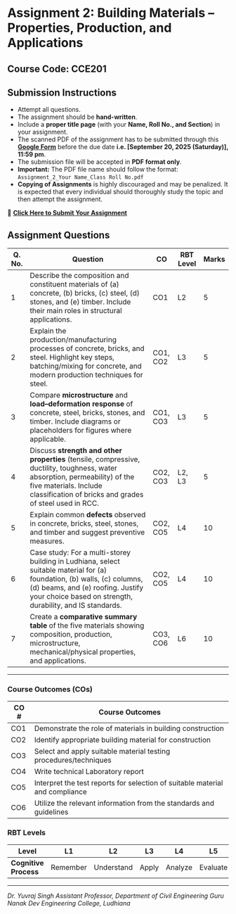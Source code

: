 # Assignment 2: Building Materials – Properties, Production, and Applications

## Course Code: CCE201

## **Submission Instructions**

* Attempt all questions.
* The assignment should be **hand-written**.
* Include a **proper title page** (with your **Name, Roll No., and Section**) in your assignment.
* The scanned PDF of the assignment has to be submitted through this **[Google Form](XX)** before the due date **i.e. \[September 20, 2025 (Saturday)], 11:59 pm**.
* The submission file will be accepted in **PDF format only**.
* **Important:** The PDF file name should follow the format:
  `Assignment_2_Your Name_Class Roll No.pdf`
* **Copying of Assignments** is highly discouraged and may be penalized. It is expected that every individual should thoroughly study the topic and then attempt the assignment.

🔗 [**Click Here to Submit Your Assignment**](XX)

## **Assignment Questions**

| **Q. No.** | **Question**                                                                                                                                                                                                               | **CO**   | **RBT Level** | **Marks** |
| ---------- | -------------------------------------------------------------------------------------------------------------------------------------------------------------------------------------------------------------------------- | -------- | ------------- | --------- |
| 1          | Describe the composition and constituent materials of (a) concrete, (b) bricks, (c) steel, (d) stones, and (e) timber. Include their main roles in structural applications.                                                | CO1      | L2            | 5         |
| 2          | Explain the production/manufacturing processes of concrete, bricks, and steel. Highlight key steps, batching/mixing for concrete, and modern production techniques for steel.                                              | CO1, CO2 | L3            | 5         |
| 3          | Compare **microstructure** and **load–deformation response** of concrete, steel, bricks, stones, and timber. Include diagrams or placeholders for figures where applicable.                                                | CO1, CO3 | L3            | 5         |
| 4          | Discuss **strength and other properties** (tensile, compressive, ductility, toughness, water absorption, permeability) of the five materials. Include classification of bricks and grades of steel used in RCC.            | CO2, CO3 | L2, L3        | 5         |
| 5          | Explain common **defects** observed in concrete, bricks, steel, stones, and timber and suggest preventive measures.                                                                                                        | CO2, CO5 | L4            | 10        |
| 6          | Case study: For a multi-storey building in Ludhiana, select suitable material for (a) foundation, (b) walls, (c) columns, (d) beams, and (e) roofing. Justify your choice based on strength, durability, and IS standards. | CO2, CO5 | L4            | 10        |
| 7          | Create a **comparative summary table** of the five materials showing composition, production, microstructure, mechanical/physical properties, and applications.                                                            | CO3, CO6 | L6            | 10        |

---

### **Course Outcomes (COs)**

| **CO #** | **Course Outcomes**                                                          |
| -------- | ---------------------------------------------------------------------------- |
| CO1      | Demonstrate the role of materials in building construction                   |
| CO2      | Identify appropriate building material for construction                      |
| CO3      | Select and apply suitable material testing procedures/techniques             |
| CO4      | Write technical Laboratory report                                            |
| CO5      | Interpret the test reports for selection of suitable material and compliance |
| CO6      | Utilize the relevant information from the standards and guidelines           |


### **RBT Levels**

| **Level**             | L1       | L2         | L3    | L4      | L5       | L6     |
| --------------------- | -------- | ---------- | ----- | ------- | -------- | ------ |
| **Cognitive Process** | Remember | Understand | Apply | Analyze | Evaluate | Create |

---

*Dr. Yuvraj Singh*
*Assistant Professor, Department of Civil Engineering*
*Guru Nanak Dev Engineering College, Ludhiana*



